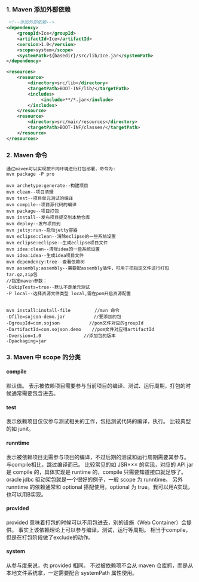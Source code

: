 ### 1. Maven 添加外部依赖

```xml
 <!--添加外部依赖-->
<dependency>
	<groupId>Ice</groupId>
	<artifactId>Ice</artifactId>
	<version>1.0</version>       
	<scope>system</scope>
	<systemPath>${basedir}/src/lib/Ice.jar</systemPath>
</dependency>

<resources>
	<resource>
		<directory>src/lib</directory>
		<targetPath>BOOT-INF/lib/</targetPath>
		<includes>
	         <include>**/*.jar</include>
		</includes>
	</resource>
	<resource>
		<directory>src/main/resources</directory>
		<targetPath>BOOT-INF/classes/</targetPath>
	</resource>
</resources>

```

### 2. Maven 命令

```
通过maven可以实现按不同环境进行打包部署，命令为:
mvn package -P pro

mvn archetype:generate--构建项目  
mvn clean--项目清理  
mvn test--项目单元测试的编译  
mvn compile--项目源代码的编译  
mvn package--项目打包  
mvn install--发布项目提交到本地仓库  
mvn deploy--发布项目到  
mvn jetty:run--启动jetty容器    
mvn eclipse:clean--清除eclipse的一些系统设置                 
mvn eclipse:eclipse--生成eclipse项目文件
mvn idea:clean--清除idea的一些系统设置                 
mvn idea:idea--生成idea项目文件
mvn dependency:tree--查看依赖树  
mvn assembly:assembly--需要配assembly插件，可用于把指定文件进行打包 tar.gz,zip包
//指定maven参数：  
-DskipTests=true--默认不走单元测试  
-P local--选择资源文件类型 local,需在pom开启资源配置


mvn install:install-file         //mvn 命令
-Dfile=sojson-demo.jar　         //要添加的包
-DgroupId=com.sojson 　　　　　　//pom文件对应的groupId
-DartifactId=com.sojson.demo    //pom文件对应得artifactId
-Dversion=1.0　　　　　　　　　 //添加包的版本
-Dpackaging=jar

```

### 3. Maven 中 scope 的分类

#### compile
默认值。
表示被依赖项目需要参与当前项目的编译、测试、运行周期，打包的时候通常需要包含进去。

#### test
表示依赖项目仅仅参与测试相关的工作，包括测试代码的编译，执行。
比较典型的如 junit。

#### runntime
表示被依赖项目无需参与项目的编译，不过后期的测试和运行周期需要其参与。
与compile相比，跳过编译而已。
比较常见的如 JSR××× 的实现，对应的 API jar 是 compile 的，具体实现是 runtime 的，compile 只需要知道接口就足够了。
oracle jdbc 驱动架包就是一个很好的例子，一般 scope 为 runntime。
另外 runntime 的依赖通常和 optional 搭配使用，optional 为 true。我可以用A实现，也可以用B实现。

#### provided
provided 意味着打包的时候可以不用包进去，别的设施（Web Container）会提供。
事实上该依赖理论上可以参与编译，测试，运行等周期。
相当于compile，但是在打包阶段做了exclude的动作。

#### system
从参与度来说，也 provided 相同。
不过被依赖项不会从 maven 仓库抓，而是从本地文件系统拿，一定需要配合 systemPath 属性使用。
